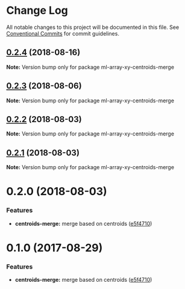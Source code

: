 # Change Log

All notable changes to this project will be documented in this file.
See [Conventional Commits](https://conventionalcommits.org) for commit guidelines.

<a name="0.2.4"></a>
## [0.2.4](https://github.com/mljs/array-xy/compare/ml-array-xy-centroids-merge@0.2.3...ml-array-xy-centroids-merge@0.2.4) (2018-08-16)




**Note:** Version bump only for package ml-array-xy-centroids-merge

<a name="0.2.3"></a>
## [0.2.3](https://github.com/mljs/array-xy/compare/ml-array-xy-centroids-merge@0.2.2...ml-array-xy-centroids-merge@0.2.3) (2018-08-06)




**Note:** Version bump only for package ml-array-xy-centroids-merge

<a name="0.2.2"></a>
## [0.2.2](https://github.com/mljs/array-xy/compare/ml-array-xy-centroids-merge@0.2.1...ml-array-xy-centroids-merge@0.2.2) (2018-08-03)




**Note:** Version bump only for package ml-array-xy-centroids-merge

<a name="0.2.1"></a>
## [0.2.1](https://github.com/mljs/array-xy/compare/ml-array-xy-centroids-merge@0.2.0...ml-array-xy-centroids-merge@0.2.1) (2018-08-03)

**Note:** Version bump only for package ml-array-xy-centroids-merge





<a name="0.2.0"></a>
# 0.2.0 (2018-08-03)


### Features

* **centroids-merge:** merge based on centroids ([e5f4710](https://github.com/mljs/array-xy/commit/e5f4710))





<a name="0.1.0"></a>
# 0.1.0 (2017-08-29)


### Features

* **centroids-merge:** merge based on centroids ([e5f4710](https://github.com/mljs/array-xy/commit/e5f4710))
